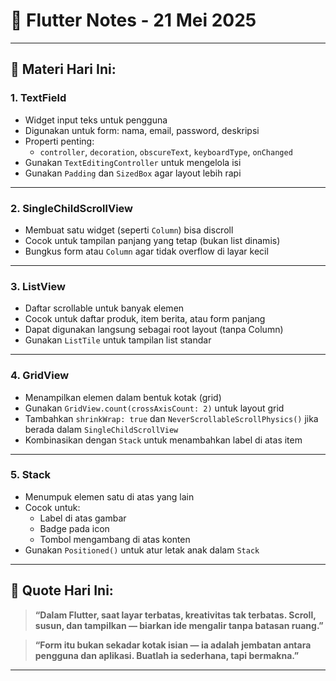 # 📘 Flutter Notes - 21 Mei 2025

---

## 🧱 Materi Hari Ini:

### 1. **TextField**

- Widget input teks untuk pengguna
- Digunakan untuk form: nama, email, password, deskripsi
- Properti penting:
  - `controller`, `decoration`, `obscureText`, `keyboardType`, `onChanged`
- Gunakan `TextEditingController` untuk mengelola isi
- Gunakan `Padding` dan `SizedBox` agar layout lebih rapi

---

### 2. **SingleChildScrollView**

- Membuat satu widget (seperti `Column`) bisa discroll
- Cocok untuk tampilan panjang yang tetap (bukan list dinamis)
- Bungkus form atau `Column` agar tidak overflow di layar kecil

---

### 3. **ListView**

- Daftar scrollable untuk banyak elemen
- Cocok untuk daftar produk, item berita, atau form panjang
- Dapat digunakan langsung sebagai root layout (tanpa Column)
- Gunakan `ListTile` untuk tampilan list standar

---

### 4. **GridView**

- Menampilkan elemen dalam bentuk kotak (grid)
- Gunakan `GridView.count(crossAxisCount: 2)` untuk layout grid
- Tambahkan `shrinkWrap: true` dan `NeverScrollableScrollPhysics()` jika berada dalam `SingleChildScrollView`
- Kombinasikan dengan `Stack` untuk menambahkan label di atas item

---

### 5. **Stack**

- Menumpuk elemen satu di atas yang lain
- Cocok untuk:
  - Label di atas gambar
  - Badge pada icon
  - Tombol mengambang di atas konten
- Gunakan `Positioned()` untuk atur letak anak dalam `Stack`

---

## 💬 Quote Hari Ini:

> **“Dalam Flutter, saat layar terbatas, kreativitas tak terbatas. Scroll, susun, dan tampilkan — biarkan ide mengalir tanpa batasan ruang.”**

> **“Form itu bukan sekadar kotak isian — ia adalah jembatan antara pengguna dan aplikasi. Buatlah ia sederhana, tapi bermakna.”**

---
